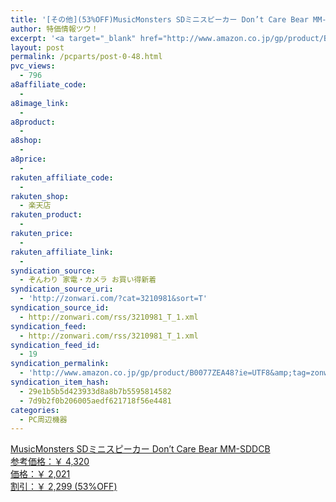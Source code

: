 ```yaml
---
title: '[その他](53%OFF)MusicMonsters SDミニスピーカー Don’t Care Bear MM-SDDCB ￥2,021'
author: 特価情報ツウ！
excerpt: '<a target="_blank" href="http://www.amazon.co.jp/gp/product/B0077ZEA48?ie=UTF8&amp;tag=zonwari-22&amp;linkCode=as2&amp;camp=247&amp;creative=7399&amp;creativeASIN=B0077ZEA48"><img src="http://ecx.images-amazon.com/images/I/51JagIAhI3L._SL100_.jpg"><br>MusicMonsters SD&#12511;&#12491;&#12473;&#12500;&#12540;&#12459;&#12540; Don&rsquo;t Care Bear MM-SDDCB<br>&#21442;&#32771;&#20385;&#26684;&#65306;&#65509; 4,320<br>&#20385;&#26684;&#65306;&#65509; 2,021<br>&#21106;&#24341;&#65306;&#65509; 2,299 (53%OFF)</a>'
layout: post
permalink: /pcparts/post-0-48.html
pvc_views:
  - 796
a8affiliate_code:
  - 
a8image_link:
  - 
a8product:
  - 
a8shop:
  - 
a8price:
  - 
rakuten_affiliate_code:
  - 
rakuten_shop:
  - 楽天店
rakuten_product:
  - 
rakuten_price:
  - 
rakuten_affiliate_link:
  - 
syndication_source:
  - ぞんわり 家電・カメラ お買い得新着
syndication_source_uri:
  - 'http://zonwari.com/?cat=3210981&sort=T'
syndication_source_id:
  - http://zonwari.com/rss/3210981_T_1.xml
syndication_feed:
  - http://zonwari.com/rss/3210981_T_1.xml
syndication_feed_id:
  - 19
syndication_permalink:
  - 'http://www.amazon.co.jp/gp/product/B0077ZEA48?ie=UTF8&amp;tag=zonwari-22&amp;linkCode=as2&amp;camp=247&amp;creative=7399&amp;creativeASIN=B0077ZEA48'
syndication_item_hash:
  - 29e1b5b5d423933d8a8b7b5595814582
  - 7d9b2f0b206005aedf621718f56e4481
categories:
  - PC周辺機器
---
```

[<img src='http://i2.wp.com/ecx.images-amazon.com/images/I/51JagIAhI3L._SL150_.jpg?w=546' title="" alt="" data-recalc-dims="1" />  
MusicMonsters SDミニスピーカー Don’t Care Bear MM-SDDCB  
参考価格：￥ 4,320  
価格：￥ 2,021  
割引：￥ 2,299 (53%OFF)][1]

 [1]: http://www.amazon.co.jp/gp/product/B0077ZEA48?ie=UTF8&#038;tag=tokkajohotsu-22&#038;linkCode=as2&#038;camp=247&#038;creative=7399&#038;creativeASIN=B0077ZEA48